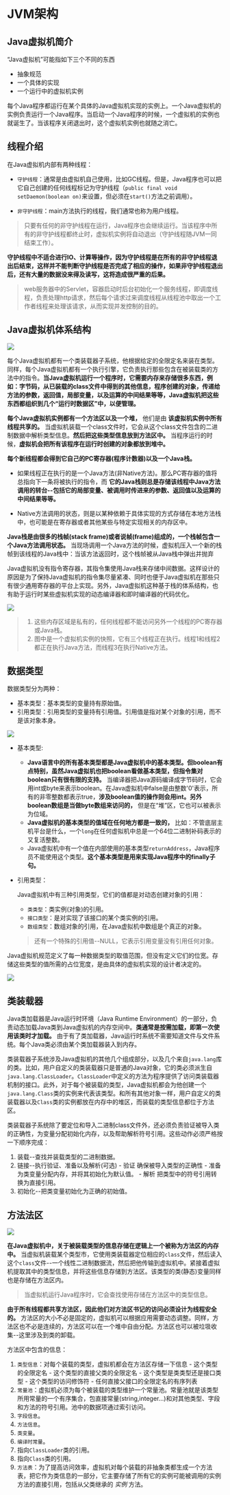 # JVM架构

## Java虚拟机简介

“Java虚拟机”可能指如下三个不同的东西

  - 抽象规范
  - 一个具体的实现
  - 一个运行中的虚拟机实例

每个Java程序都运行在某个具体的Java虚拟机实现的实例上。一个Java虚拟机的实例负责运行一个Java程序。当启动一个Java程序的时候，一个虚拟机的实例也就诞生了。当该程序关闭退出时，这个虚拟机实例也就随之消亡。

## 线程介绍

在Java虚拟机内部有两种线程：
  - `守护线程`：通常是由虚拟机自己使用，比如GC线程。但是，Java程序也可以把它自己创建的任何线程标记为守护线程（`public final void setDaemon(boolean on)`来设置，但必须在`start()`方法之前调用）。

  - `非守护线程`：main方法执行的线程，我们通常也称为用户线程。

> 只要有任何的非守护线程在运行，Java程序也会继续运行。当该程序中所有的非守护线程都终止时，虚拟机实例将自动退出（守护线程随JVM一同结束工作）。

**守护线程中不适合进行IO、计算等操作，因为守护线程是在所有的非守护线程退出后结束，这样并不能判断守护线程是否完成了相应的操作，如果非守护线程退出后，还有大量的数据没来得及读写，这将造成很严重的后果。**

>web服务器中的Servlet，容器启动时后台初始化一个服务线程，即调度线程，负责处理http请求，然后每个请求过来调度线程从线程池中取出一个工作者线程来处理该请求，从而实现并发控制的目的。

## Java虚拟机体系结构

![](jvm-architecture.png)

每个Java虚拟机都有一个类装载器子系统，他根据给定的全限定名来装在类型。同样，每个Java虚拟机都有一个执行引擎，它负责执行那些包含在被装载类的方法中的指令。**当Java虚拟机运行一个程序时，它需要内存来存储很多东西，例如：字节码，从已装载的class文件中得到的其他信息，程序创建的对象，传递给方法的参数，返回值，局部变量，以及运算的中间结果等等，Java虚拟机把这些东西都组织到几个“运行时数据区”中，以便管理。**

**每个Java虚拟机实例都有一个方法区以及一个堆，** 他们是由 **该虚拟机实例中所有线程共享的。** 当虚拟机装载一个class文件时，它会从这个class文件包含的二进制数据中解析类型信息。**然后把这些类型信息放到方法区中。** 当程序运行的时候，**虚拟机会把所有该程序在运行时创建的对象都放到堆中。**

**每个新线程都会得到它自己的PC寄存器(程序计数器)以及一个Java栈。**

  - 如果线程正在执行的是一个Java方法(非Native方法)。那么PC寄存器的值将总指向下一条将被执行的指令，而 **它的Java栈则总是存储该线程中Java方法调用的转台--包括它的局部变量、被调用时传进来的参数、返回值以及运算的中间结果等等。**

  - Native方法调用的状态，则是以某种依赖于具体实现的方式存储在本地方法栈中，也可能是在寄存器或者其他某些与特定实现相关的内存区中。

**Java栈是由很多的栈帧(stack frame)或者说帧(frame)组成的，一个栈帧包含一个Java方法调用状态。** 当现场调用一个Java方法的时候，虚拟机压入一个新的栈帧到该线程的Java栈中：当该方法返回时，这个栈帧被从Java栈中弹出并抛弃

Java虚拟机没有指令寄存器，其指令集使用Java栈来存储中间数据。这样设计的原因是为了保持Java虚拟机的指令集尽量紧凑、同时也便于Java虚拟机在那些只有很少通用寄存器的平台上实现。另外，Java虚拟机这种基于栈的体系结构，也有助于运行时某些虚拟机实现的动态编译器和即时编译器的代码优化。

![](jvm-thread-data-area.png)

>1. 这些内存区域是私有的，任何线程都不能访问另外一个线程的PC寄存器或Java栈。
>2. 图中是一个虚拟机实例的快照，它有三个线程正在执行。线程1和线程2都正在执行Java方法，而线程3在执行Native方法。

## 数据类型

数据类型分为两种：

  - 基本类型：基本类型的变量持有原始值。
  - 引用类型：引用类型的变量持有引用值。引用值是指对某个对象的引用，而不是该对象本身。

![](jvm-data-type.png)

  - 基本类型:

    - **Java语言中的所有基本类型都是Java虚拟机中的基本类型。但boolean有点特别，虽然Java虚拟机也把boolean看做基本类型，但指令集对boolean只有很有限的支持。** 当编译器把Java源码编译成字节码时，它会用int或byte来表示boolean。在Java虚拟机中false是由整数'0'表示，所有的非零整数都表示true，**涉及boolean值的操作则会用int。另外boolean数组是当做byte数组来访问的，** 但是在“堆”区，它也可以被表示为位域。
    - **Java虚拟机的基本类型的值域在任何地方都是一致的，** 比如：不管底层主机平台是什么，一个`long`在任何虚拟机中总是一个64位二进制补码表示的又复活整数。
    - Java虚拟机中有一个值在内部使用的基本类型`returnAddress`，Java程序员不能使用这个类型。**这个基本类型是用来实现Java程序中的finally子句。**

  - 引用类型：

    Java虚拟机中有三种引用类型，它们的值都是对动态创建对象的引用：

      - `类类型`：类实例(对象)的引用。
      - `接口类型`：是对实现了该接口的某个类实例的引用。
      - `数组类型`：数组对象的引用，在Java虚拟机中数组是个真正的对象。

      >还有一个特殊的引用值--NULL，它表示引用变量没有引用任何对象。

Java虚拟机规范定义了每一种数据类型的取值范围，但没有定义它们的位宽。存储这些类型的值所需的占位宽度，是由具体的虚拟机实现的设计者决定的。

![](jvm-data-arrange.png)

## 类装载器

Java类加载器是Java运行时环境（Java Runtime Environment）的一部分，负责动态加载Java类到Java虚拟机的内存空间中。**类通常是按需加载，即第一次使用该类时才加载。** 由于有了类加载器，Java运行时系统不需要知道文件与文件系统。每个Java类必须由某个类加载器装入到内存。

类装载器子系统涉及Java虚拟机的其他几个组成部分，以及几个来自`java.lang`库的类。比如，用户自定义的类装载器只是普通的Java对象，它的类必须派生自`java.lang.ClassLoader`。`ClassLoader`中定义的方法为程序提供了访问类装载器机制的接口。此外，对于每个被装载的类型，Java虚拟机都会为他创建一个`java.lang.Class`类的实例来代表该类型。和所有其他对象一样，用户自定义的类装载器以及`Class`类的实例都放在内存中的堆区，而装载的类型信息都位于方法区。

类装载器子系统除了要定位和导入二进制class文件外，还必须负责验证被导入类的正确性，为变量分配初始化内存，以及帮助解析符号引用。这些动作必须严格按一下顺序完成：

  1. 装载--查找并装载类型的二进制数据。
  2. 链接--执行验证、准备以及解析(可选)
    - 验证  确保被导入类型的正确性
    - 准备  为类变量分配内存，并将其初始化为默认值。
    - 解析  把类型中的符号引用转换为直接引用。
  3. 初始化--把类变量初始化为正确的初始值。

## 方法法区

![](jvm-method-const-area.png)

**在Java虚拟机中，关于被装载类型的信息存储在逻辑上一个被称为方法区的内存中。** 当虚拟机装载某个类型市，它使用类装载器定位相应的`class`文件，然后读入这个`class`文件--一个线性二进制数据流，然后把他传输到虚拟机中。紧接着虚拟机提取其中的类型信息，并将这些信息存储到方法区。该类型的类(静态)变量同样也是存储在方法区内。

>当虚拟机运行Java程序时，它会查找使用存储在方法区中的类型信息。

**由于所有线程都共享方法区，因此他们对方法区书记的访问必须设计为线程安全的。** 方法区的大小不必是固定的，虚拟机可以根据应用需要动态调整。同样，方法区也不必是连续的，方法区可以在一个堆中自由分配。方法区也可以被垃圾收集--这里涉及到类的卸载。

方法区中包含的信息：

  1. `类型信息`：对每个装载的类型，虚拟机都会在方法区存储一下信息
    - 这个类型的全限定名
    - 这个类型的直接父类的全限定名
    - 这个类型是类类型还是接口类型
    - 这个类型的访问修饰符
    - 任何直接父接口的全限定名的有序列表
  2. `常量池`：虚拟机必须为每个被装载的类型维护一个常量池。常量池就是该类型所用常量的一个有序集合，包直接常量(string,integer...)和对其他类型、字段和方法的符号引用。池中的数据项通过索引访问。
  3. `字段信息`。
  4. `方法信息`。
  5. `类变量`。
  6. `编译时常量`。
  7. 指向`ClassLoader`类的引用。
  8. 指向`Class`类的引用。
  9. `方法表`：为了提高访问效率，虚拟机对每个装载的非抽象类都生成一个方法表，把它作为类信息的一部分，它主要存储了所有它的实例可能被调用的实例方法的直接引用，包括从父类继承的 *实例* 方法。
